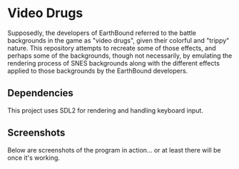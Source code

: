# Video Drugs
Supposedly, the developers of EarthBound referred to the battle backgrounds in the game as "video 
drugs", given their colorful and "trippy" nature. This repository attempts to recreate some of those
effects, and perhaps some of the backgrounds, though not necessarily, by emulating the rendering
process of SNES backgrounds along with the different effects applied to those backgrounds by the
EarthBound developers.

## Dependencies
This project uses SDL2 for rendering and handling keyboard input.

## Screenshots
Below are screenshots of the program in action... or at least there will be once it's working.
